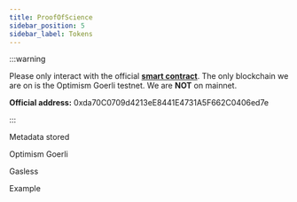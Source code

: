 ```yaml
---
title: ProofOfScience
sidebar_position: 5
sidebar_label: Tokens
---
```


:::warning

Please only interact with the official [**smart contract**](https://goerli-optimism.etherscan.io/address/0xda70C0709d4213eE8441E4731A5F662C0406ed7e#code). The only blockchain we are on is the Optimism Goerli testnet. We are **NOT** on mainnet.

**Official address:** 0xda70C0709d4213eE8441E4731A5F662C0406ed7e

:::

Metadata stored

Optimism Goerli

Gasless

Example